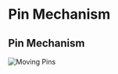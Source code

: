 
# Pin Mechanism

## Pin Mechanism
![Moving Pins](https://docs.google.com/drawings/d/14bEfK6NYotXaWkZ-BxQ3KW4m4vwG1d_WnZmKQ5pUg9k/pub?w=300)
